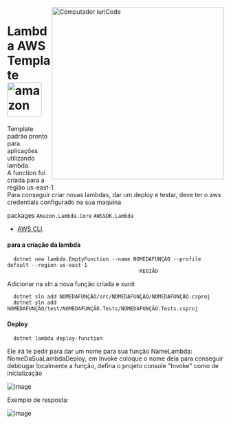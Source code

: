 <img src="https://www.ibm.com/content/dam/adobe-cms/instana/media_logo/AWS-Lambda.png/_jcr_content/renditions/cq5dam.web.1280.1280.png" min-width="400px" max-width="400px" width="400px" align="right" alt="Computador iuriCode">

# Lambda AWS Template <img alt="amazon" src="https://cdn.jsdelivr.net/gh/devicons/devicon/icons/amazonwebservices/amazonwebservices-original.svg" height="80">

<p align="left"> 
  Template padrão pronto para aplicações utilizando lambda.<br>
  A function foi criada para a região us-east-1.<br>
  Para conseguir criar novas lambdas, dar um deploy e testar, deve ter o aws credentials configurado na sua maquina
</p>

packages
``` Amazon.Lambda.Core ```
``` AWSSDK.Lambda ```

* [AWS CLI](https://balta.io/blog/docker-instalacao-configuracao-e-primeiros-passos?utm_source=github&utm_medium=2805-repo&utm_campaign=readme).

#### para a criação da lambda
```
  dotnet new lambda.EmptyFunction --name NOMEDAFUNÇÃO --profile default --region us-east-1
										   REGIÃO
```
Adicionar na sln a nova função criada e xunit
```
  dotnet sln add NOMEDAFUNÇÃO/src/NOMEDAFUNÇÃO/NOMEDAFUNÇÃO.csproj
  dotnet sln add NOMEDAFUNÇÃO/test/NOMEDAFUNÇÃO.Tests/NOMEDAFUNÇÃO.Tests.csproj
```

#### Deploy

```https
  dotnet lambda deploy-function
```
Ele irá te pedir para dar um nome para sua função
NameLambda: NomeDaSuaLambdaDeploy, em Invoke coloque o nome dela para conseguir debbugar localmente a função, defina o projeto console "Invoke" como de inicialização


![image](https://github.com/PatrickSouza27/Lambda-AWS-Template/assets/77933748/01396158-ea1d-4e92-bc0f-e64a1291baaf)   

Exemplo de resposta:

![image](https://github.com/PatrickSouza27/Lambda-AWS-Template/assets/77933748/82713b95-7ad5-4e85-80d4-ddd07aafa8c3)

